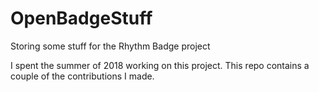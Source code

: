 # OpenBadgeStuff
Storing some stuff for the Rhythm Badge project

I spent the summer of 2018 working on this project. This repo contains  a couple of the contributions I made.
